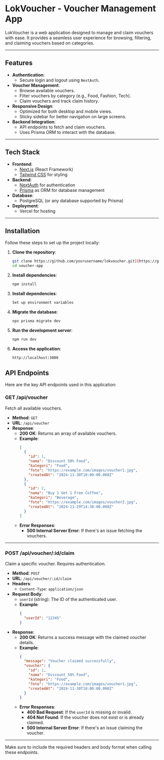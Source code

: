 # LokVoucher - Voucher Management App

LokVoucher is a web application designed to manage and claim vouchers with ease. It provides a seamless user experience for browsing, filtering, and claiming vouchers based on categories.

---

## Features

- **Authentication**:
  - Secure login and logout using `NextAuth`.
- **Voucher Management**:
  - Browse available vouchers.
  - Filter vouchers by category (e.g., Food, Fashion, Tech).
  - Claim vouchers and track claim history.
- **Responsive Design**:
  - Optimized for both desktop and mobile views.
  - Sticky sidebar for better navigation on large screens.
- **Backend Integration**:
  - API endpoints to fetch and claim vouchers.
  - Uses Prisma ORM to interact with the database.

---

## Tech Stack

- **Frontend**:
  - [Next.js](https://nextjs.org/) (React Framework)
  - [Tailwind CSS](https://tailwindcss.com/) for styling
- **Backend**:
  - [NextAuth](https://next-auth.js.org/) for authentication
  - [Prisma](https://www.prisma.io/) as ORM for database management
- **Database**:
  - PostgreSQL (or any database supported by Prisma)
- **Deployment**:
  - Vercel for hosting

---

## Installation

Follow these steps to set up the project locally:

1. **Clone the repository**:

   ```bash
   git clone https://github.com/yourusername/lokvoucher.git](https://github.com/lokajaya1/voucher-app.git
   cd voucher-app
   ```

2. **Install dependencies**:

   ```bash
   npm install
   ```

3. **Install dependencies**:

   ```bash
   Set up environment variables
   ```

4. **Migrate the database**:

   ```bash
   npx prisma migrate dev
   ```

5. **Run the development server**:

   ```bash
   npm run dev
   ```

6. **Access the application**:

   ```bash
   http://localhost:3000
   ```

## API Endpoints

Here are the key API endpoints used in this application:

### **GET /api/voucher**

Fetch all available vouchers.

- **Method**: `GET`
- **URL**: `/api/voucher`
- **Response**:
  - **200 OK**: Returns an array of available vouchers.
  - **Example**:
    ```json
    [
      {
        "id": 1,
        "nama": "Discount 50% Food",
        "kategori": "Food",
        "foto": "https://example.com/images/voucher1.jpg",
        "createdAt": "2024-11-30T10:00:00.000Z"
      },
      {
        "id": 2,
        "nama": "Buy 1 Get 1 Free Coffee",
        "kategori": "Beverage",
        "foto": "https://example.com/images/voucher2.jpg",
        "createdAt": "2024-11-29T14:30:00.000Z"
      }
    ]
    ```
  - **Error Responses**:
    - **500 Internal Server Error**: If there's an issue fetching the vouchers.

---

### **POST /api/voucher/:id/claim**

Claim a specific voucher. Requires authentication.

- **Method**: `POST`
- **URL**: `/api/voucher/:id/claim`
- **Headers**:
  - `Content-Type`: `application/json`
- **Request Body**:
  - `userId` (string): The ID of the authenticated user.
  - **Example**:
    ```json
    {
      "userId": "12345"
    }
    ```
- **Response**:
  - **200 OK**: Returns a success message with the claimed voucher details.
  - **Example**:
    ```json
    {
      "message": "Voucher claimed successfully",
      "voucher": {
        "id": 1,
        "nama": "Discount 50% Food",
        "kategori": "Food",
        "foto": "https://example.com/images/voucher1.jpg",
        "createdAt": "2024-11-30T10:00:00.000Z"
      }
    }
    ```
  - **Error Responses**:
    - **400 Bad Request**: If the `userId` is missing or invalid.
    - **404 Not Found**: If the voucher does not exist or is already claimed.
    - **500 Internal Server Error**: If there's an issue claiming the voucher.

---

Make sure to include the required headers and body format when calling these endpoints.
